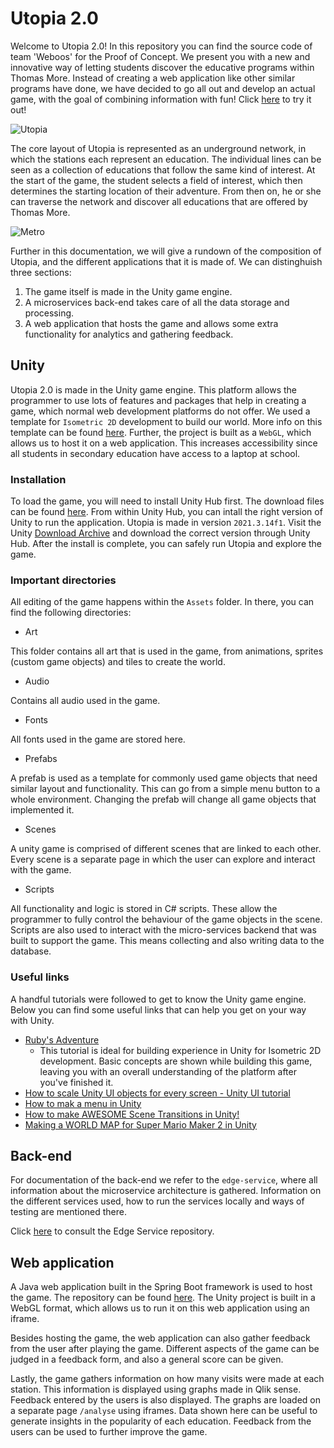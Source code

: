 # Utopia 2.0
Welcome to Utopia 2.0! In this repository you can find the source code of team 'Weboos' for the Proof of Concept. We present you with a new and innovative way of letting students discover the educative programs within Thomas More. Instead of creating a web application like other similar programs have done, we have decided to go all out and develop an actual game, with the goal of combining information with fun! Click [here](https://utopia-utopiasite-kevinvandeputte-tm.cloud.okteto.net/) to try it out!

![Utopia](https://user-images.githubusercontent.com/74854941/212747487-a3783889-fae9-4cdf-b17f-36f2a3429990.png)

The core layout of Utopia is represented as an underground network, in which the stations each represent an education. The individual lines can be seen as a collection of educations that follow the same kind of interest. At the start of the game, the student selects a field of interest, which then determines the starting location of their adventure. From then on, he or she can traverse the network and discover all educations that are offered by Thomas More.

![Metro](https://user-images.githubusercontent.com/74854941/212755668-511688ca-6d7e-4c9a-8a33-e5dd3e1bfc0e.png)

Further in this documentation, we will give a rundown of the composition of Utopia, and the different applications that it is made of. We can distinghuish three  sections:
1. The game itself is made in the Unity game engine.
2. A microservices back-end takes care of all the data storage and processing.
3. A web application that hosts the game and allows some extra functionality for analytics and gathering feedback.

## Unity
Utopia 2.0 is made in the Unity game engine. This platform allows the programmer to use lots of features and packages that help in creating a game, which normal web development platforms do not offer. We used a template for `Isometric 2D` development to build our world. More info on this template can be found [here](https://blog.unity.com/technology/isometric-2d-environments-with-tilemap). Further, the project is built as a `WebGL`, which allows us to host it on a web application. This increases accessibility since all students in secondary education have access to a laptop at school.

### Installation
To load the game, you will need to install Unity Hub first. The download files can be found [here](https://unity.com/download). From within Unity Hub, you can intall the right version of Unity to run the application. Utopia is made in version `2021.3.14f1`. Visit the Unity [Download Archive](https://unity.com/releases/editor/archive) and download the correct version through Unity Hub. After the install is complete, you can safely run Utopia and explore the game.

### Important directories
All editing of the game happens within the `Assets` folder. In there, you can find the following directories:
- Art

This folder contains all art that is used in the game, from animations, sprites (custom game objects) and tiles to create the world.

- Audio

Contains all audio used in the game.

- Fonts

All fonts used in the game are stored here.

- Prefabs

A prefab is used as a template for commonly used game objects that need similar layout and functionality. This can go from a simple menu button to a whole environment. Changing the prefab will change all game objects that implemented it.

- Scenes

A unity game is comprised of different scenes that are linked to each other. Every scene is a separate page in which the user can explore and interact with the game.

- Scripts

All functionality and logic is stored in C# scripts. These allow the programmer to fully control the behaviour of the game objects in the scene. Scripts are also used to interact with the micro-services backend that was built to support the game. This means collecting and also writing data to the database.

### Useful links
A handful tutorials were followed to get to know the Unity game engine. Below you can find some useful links that can help you get on your way with Unity.

- [Ruby's Adventure](https://learn.unity.com/project/ruby-s-2d-rpg)
  - This tutorial is ideal for building experience in Unity for Isometric 2D development. Basic concepts are shown while building this game, leaving you with an overall understanding of the platform after you've finished it.
- [How to scale Unity UI objects for every screen - Unity UI tutorial](https://www.youtube.com/watch?v=QnT-2KxVvyk&ab_channel=CocoCode)
- [How to mak a menu in Unity](https://www.youtube.com/watch?v=lF26yGJbsQk&ab_channel=Tarodev)
- [How to make AWESOME Scene Transitions in Unity!](https://www.youtube.com/watch?v=CE9VOZivb3I&t=836s&ab_channel=Brackeys)
- [Making a WORLD MAP for Super Mario Maker 2 in Unity](https://www.youtube.com/watch?v=bhODmOh40Ks&ab_channel=PolyMars)

## Back-end
For documentation of the back-end we refer to the `edge-service`, where all information about the microservice architecture is gathered. Information on the different services used, how to run the services locally and ways of testing are mentioned there.

Click [here](https://github.com/KevinVandeputte-TM/utopia_edgeservice) to consult the Edge Service repository.

## Web application
A Java web application built in the Spring Boot framework is used to host the game. The repository can be found [here](https://github.com/ValerieBecquart/project4website). The Unity project is built in a WebGL format, which allows us to run it on this web application using an iframe. 

Besides hosting the game, the web application can also gather feedback from the user after playing the game. Different aspects of the game can be judged in a feedback form, and also a general score can be given.

Lastly, the game gathers information on how many visits were made at each station. This information is displayed using graphs made in Qlik sense. Feedback entered by the users is also displayed. The graphs are loaded on a separate page `/analyse` using iframes. Data shown here can be useful to generate insights in the popularity of each education. Feedback from the users can be used to further improve the game.
